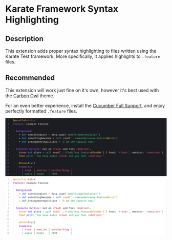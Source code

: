 # Karate Framework Syntax Highlighting

## Description

This extension adds proper syntax highlighting to files written using the Karate Test framework. More specifically, it applies highlights to `.feature` files.

## Recommended
This extension will work just fine on it's own, however it's best used with the [Carbon Owl](https://marketplace.visualstudio.com/items?itemName=pxius.carbon-owl) theme.

For an even better experience, install the [Cucumber Full Support](https://marketplace.visualstudio.com/items?itemName=alexkrechik.cucumberautocomplete), and enjoy perfectly formatted `.feature` files.



![](https://github.com/pXius/karatesyntax/blob/master/images/Carbon.png?raw=true)
![](https://github.com/pXius/karatesyntax/blob/master/images/Snow.png?raw=true)



